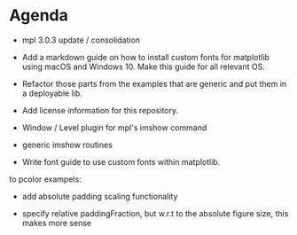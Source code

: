 # Agenda

* mpl 3.0.3 update / consolidation

* Add a markdown guide on how to install custom fonts for matplotlib using macOS and Windows 10. Make this guide for all relevant OS.

* Refactor those parts from the examples that are generic and put them in a deployable lib.

* Add license information for this repository.

* Window / Level plugin for mpl's imshow command

* generic imshow routines

* Write font guide to use custom fonts within matplotlib.

to pcolor exampels:
* add absolute padding scaling functionality

* specify relative paddingFraction, but w.r.t to the absolute figure size, this makes
more sense

